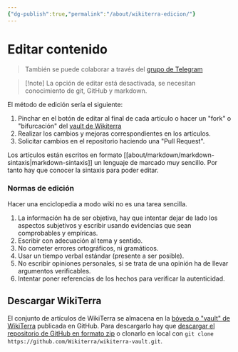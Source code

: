 ```yaml
---
{"dg-publish":true,"permalink":"/about/wikiterra-edicion/"}
---
```



# Editar contenido

> También se puede colaborar a través del [grupo de Telegram](https://t.me/+FrnHAynHpXxlNWNk)

> [!note] La opción de editar está desactivada, se necesitan conocimiento de git, GitHub y markdown.

El método de edición sería el siguiente:
1. Pinchar en el botón de editar al final de cada artículo o hacer un "fork" o "bifurcación" del [vault de Wikiterra](https://github.com/Wikiterra/wikiterra-vault/compare) 
2. Realizar los cambios y mejoras correspondientes en los artículos.
3. Solicitar cambios en el repositorio haciendo una "Pull Request".

Los artículos están escritos en formato [[about/markdown/markdown-sintaxis\|markdown-sintaxis]] un lenguaje de marcado muy sencillo. Por tanto hay que conocer la sintaxis para poder editar.

### Normas de edición

Hacer una enciclopedia a modo wiki no es una tarea sencilla.
1. La información ha de ser objetiva, hay que intentar dejar de lado los aspectos subjetivos y escribir usando evidencias que sean comprobables y empíricas.
2. Escribir con adecuación al tema y sentido.
3. No cometer errores ortográficos, ni gramáticos.
4. Usar un tiempo verbal estándar (presente a ser posible).
5. No escribir opiniones personales, si se trata de una opinión ha de llevar argumentos verificables.
6. Intentar poner referencias de los hechos para verificar la autenticidad.

## Descargar WikiTerra

El conjunto de artículos de WikiTerra se almacena en la [bóveda o "vault" de WikiTerra](https://github.com/Wikiterra/wikiterra-vault) publicada en GitHub. Para descargarlo hay que [descargar el repositorio de GitHub en formato zip](https://github.com/Wikiterra/wikiterra-vault/archive/refs/heads/main.zip) o clonarlo en local con `git clone https://github.com/Wikiterra/wikiterra-vault.git`.